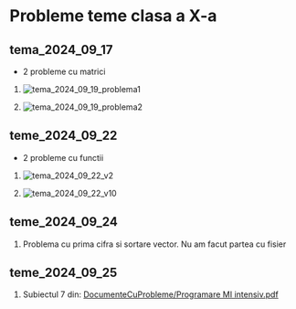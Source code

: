 # Probleme teme clasa a X-a

## tema_2024_09_17
- 2 probleme cu matrici

1. ![tema_2024_09_19_problema1](https://github.com/user-attachments/assets/ce7d04af-5785-4b41-bd97-653f986398c0)

1. ![tema_2024_09_19_problema2](https://github.com/user-attachments/assets/a9459c5d-6465-48c8-a1af-afc073b23db1)


## teme_2024_09_22 

- 2 probleme cu functii

1. ![tema_2024_09_22_v2](https://github.com/user-attachments/assets/ea291cda-a699-427d-93b1-c18d0833d9da)

1. ![tema_2024_09_22_v10](https://github.com/user-attachments/assets/437d4386-ebb7-4d62-8578-b33c43e0efa0)

## teme_2024_09_24
1. Problema cu prima cifra si sortare vector. Nu am facut partea cu fisier

## teme_2024_09_25
1. Subiectul 7 din: [DocumenteCuProbleme/Programare MI intensiv.pdf](./DocumenteCuProbleme/Programare-MI-intensiv.pdf)


